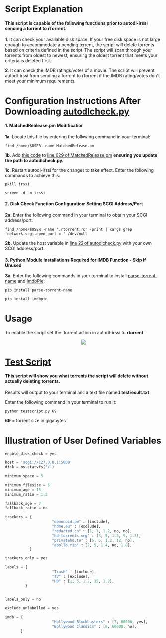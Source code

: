 # Script Explanation

#### This script is capable of the following functions prior to autodl-irssi sending a torrent to rTorrent.

**1**. It can check your available disk space. If your free disk space is not large enough to accommodate a pending torrent, the script will delete torrents based on criteria defined in the script. The script will scan through your torrents from oldest to newest, ensuring the oldest torrent that meets your criteria is deleted first.

**2**. It can check the IMDB ratings/votes of a movie. The script will prevent autodl-irssi from sending a torrent to rTorrent if the IMDB rating/votes don't meet your minimum requirements.


# Configuration Instructions After Downloading [autodlcheck.py](https://github.com/GangaBanga/AUTODL-IRSSI-IMDB-DISK-CHECK/blob/master/autodlcheck.py)

####  1. MatchedRealease.pm Modification

**1a**. Locate this file by entering the following command in your terminal:

`find /home/$USER -name MatchedRelease.pm`

**1b**. Add [this code](https://github.com/GangaBanga/AUTODL-IRSSI-IMDB-DISK-CHECK/blob/master/MatchedRelease.pm) to [line 629 of MatchedRelease.pm](https://github.com/autodl-community/autodl-irssi/blob/35957c4258a28d467974c93155a0a1e9a2b599a4/AutodlIrssi/MatchedRelease.pm#L629) **ensuring you update the path to autodlcheck.py.**

**1c**. Restart autodl-irssi for the changes to take effect. Enter the following commands to achieve this:

`pkill irssi`

`screen -d -m irssi`

#### 2. Disk Check Function Configuration: Setting SCGI Address/Port

**2a**. Enter the following command in your terminal to obtain your SCGI address/port:

`find /home/$USER -name '.rtorrent.rc' -print | xargs grep 'network.scgi.open_port = ' /dev/null`

**2b**. Update the host variable in [line 22 of autodlcheck.py](https://github.com/GangaBanga/AUTODL-IRSSI-IMDB-DISK-CHECK/blob/master/autodlcheck.py#L22) with your own SCGI address/port.

#### 3. Python Module Installations Required for IMDB Function - Skip if Unused

**3a**. Enter the following commands in your terminal to install [parse-torrent-name](https://github.com/divijbindlish/parse-torrent-name) and [ImdbPie](https://github.com/richardARPANET/imdb-pie):

`pip install parse-torrent-name`

`pip install imdbpie`

# Usage

To enable the script set the .torrent action in autodl-irssi to **rtorrent**.

<p align="center">
  <img src="https://cdn.pbrd.co/images/HoXZLSN.png">
</p>

# [Test Script](https://github.com/GangaBanga/AUTODL-IRSSI-IMDB-DISK-CHECK/blob/master/testscript.py)

#### This script will show you what torrents the script will delete without actually deleting torrents.

Results will output to your terminal and a text file named **testresult.txt**

Enter the following command in your terminal to run it:

`python testscript.py 69`

**69** = torrent size in gigabytes

# Illustration of User Defined Variables 

```python
enable_disk_check = yes

host = 'scgi://127.0.0.1:5000'
disk = os.statvfs('/')

minimum_space = 5

minimum_filesize = 5
minimum_age = 15
minimum_ratio = 1.2

fallback_age = 7
fallback_ratio = no

trackers = {
                     "demonoid.pw" : [include],
                     "hdme.eu" : [exclude],
                     "redacted.ch" : [1, 7, 1.2, no, no],
                     "hd-torrents.org" : [3, 5, 1.3, 9, 1.3],
                     "privatehd.to" : [5, 6, 1.2, 12, no],
                     "apollo.rip" : [2, 5, 1.4, no, 1.8],
           }

trackers_only = yes

labels = {
                     "Trash" : [include],
                     "TV" : [exclude],
                     "HD" : [1, 5, 1.2, 15, 1.2],
         }


labels_only = no

exclude_unlabelled = yes

imdb = {
                     "Hollywood Blockbusters" : [7, 80000, yes],
                     "Bollywood Classics" : [8, 60000, no],               
       }
```
